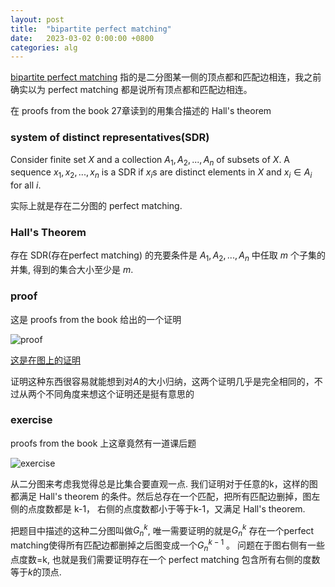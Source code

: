 ```yaml
---
layout: post
title:  "bipartite perfect matching"
date:   2023-03-02 0:00:00 +0800
categories: alg
---
```


[bipartite perfect matching](https://cs.stackexchange.com/questions/50410/perfect-matching-in-a-graph-and-complete-matching-in-bipartite-graph)
指的是二分图某一侧的顶点都和匹配边相连，我之前确实以为 perfect matching 都是说所有顶点都和匹配边相连。

在 proofs from the book 27章读到的用集合描述的 Hall's theorem

### system of distinct representatives(SDR)

Consider finite set $X$ and a collection $A_1,A_2,...,A_n$ of subsets of $X$. A sequence $x_1,x_2,...,x_n$ is a SDR if $x_i$s are distinct elements in $X$ and $x_i\in A_i$ for all $i$.

实际上就是存在二分图的 perfect matching.

### Hall's Theorem

存在 SDR(存在perfect matching) 的充要条件是 $A_1,A_2,...,A_n$ 中任取 $m$ 个子集的并集, 得到的集合大小至少是 $m$.

### proof
这是 proofs from the book 给出的一个证明

![proof]({{url}}/assets/image/Hall'sTheorem.jpg)

[这是在图上的证明](https://homes.cs.washington.edu/~anuprao/pubs/CSE599sExtremal/lecture6.pdf)

证明这种东西很容易就能想到对$A$的大小归纳，这两个证明几乎是完全相同的，不过从两个不同角度来想这个证明还是挺有意思的

### exercise

proofs from the book 上这章竟然有一道课后题

![exercise]({{url}}/assets/image/Hall'sTheorem_exercise.jpg)

从二分图来考虑我觉得总是比集合要直观一点. 我们证明对于任意的k，这样的图都满足 Hall's theorem 的条件。然后总存在一个匹配，把所有匹配边删掉，图左侧的点度数都是 k-1， 右侧的点度数都小于等于k-1，又满足 Hall's theorem.

把题目中描述的这种二分图叫做$G_n^k$, 唯一需要证明的就是$G_n^k$ 存在一个perfect matching使得所有匹配边都删掉之后图变成一个$G_n^{k-1}$ 。 问题在于图右侧有一些点度数=k, 也就是我们需要证明存在一个 perfect matching 包含所有右侧的度数等于$k$的顶点.

